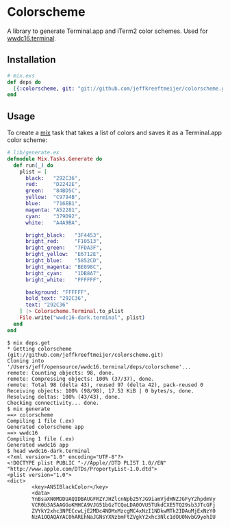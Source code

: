 # Colorscheme

A library to generate Terminal.app and iTerm2 color schemes. Used for [wwdc16.terminal].

[wwdc16.terminal]: https://github.com/jeffkreeftmeijer/wwdc16.terminal

## Installation

```elixir
# mix.exs
def deps do
  [{:colorscheme, git: "git://github.com/jeffkreeftmeijer/colorscheme.git"}]
end
```

## Usage

To create a [mix] task that takes a list of colors and saves it as a Terminal.app color scheme:

[mix]:http://elixir-lang.org/docs/stable/mix/Mix.html

``` elixir
# lib/generate.ex
defmodule Mix.Tasks.Generate do
  def run(_) do
    plist = [
      black:   "292C36",
      red:     "D2242E",
      green:   "84BD5C",
      yellow:  "C9794B",
      blue:    "716EB1",
      magenta: "A52281",
      cyan:    "379D92",
      white:   "A4A9BA",

      bright_black:   "3F4453",
      bright_red:     "F10513",
      bright_green:   "7FDA3F",
      bright_yellow:  "E6712E",
      bright_blue:    "5852CD",
      bright_magenta: "BE098C",
      bright_cyan:    "1DB8A7",
      bright_white:   "FFFFFF",

      background: "FFFFFF",
      bold_text: "292C36",
      text: "292C36"
    ] |> Colorscheme.Terminal.to_plist
    File.write("wwdc16-dark.terminal", plist)
  end
end
```

```
$ mix deps.get
* Getting colorscheme (git://github.com/jeffkreeftmeijer/colorscheme.git)
Cloning into '/Users/jeff/opensource/wwdc16.terminal/deps/colorscheme'...
remote: Counting objects: 98, done.
remote: Compressing objects: 100% (37/37), done.
remote: Total 98 (delta 43), reused 97 (delta 42), pack-reused 0
Receiving objects: 100% (98/98), 17.53 KiB | 0 bytes/s, done.
Resolving deltas: 100% (43/43), done.
Checking connectivity... done.
$ mix generate
==> colorscheme
Compiling 1 file (.ex)
Generated colorscheme app
==> wwdc16
Compiling 1 file (.ex)
Generated wwdc16 app
$ head wwdc16-dark.terminal
<?xml version="1.0" encoding="UTF-8"?>
<!DOCTYPE plist PUBLIC "-//Apple//DTD PLIST 1.0//EN" "http://www.apple.com/DTDs/PropertyList-1.0.dtd">
<plist version="1.0">
<dict>
        <key>ANSIBlackColor</key>
        <data>
        YnBsaXN0MDDUAQIDBAUGFRZYJHZlcnNpb25YJG9iamVjdHNZJGFyY2hpdmVy
        VCR0b3ASAAGGoKMHCA9VJG51bGzTCQoLDA0OVU5TUkdCXE5TQ29sb3JTcGFj
        ZVYkY2xhc3NPECcwLjE2MDc4NDMxMzcgMC4xNzI1NDkwMTk2IDAuMjExNzY0
        NzA1OQAQAYAC0hAREhNaJGNsYXNzbmFtZVgkY2xhc3Nlc1dOU0NvbG9yohIU
```

